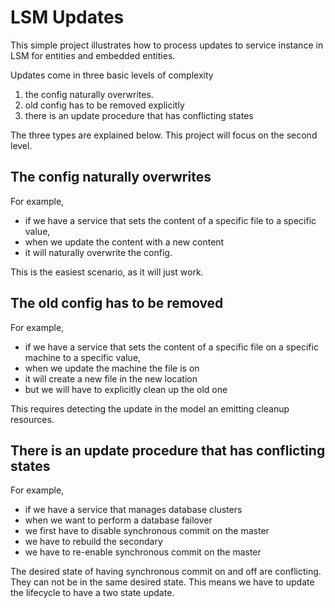 # LSM Updates

This simple project illustrates how to process updates to service instance in LSM for entities and embedded entities.

Updates come in three basic levels of complexity

1. the config naturally overwrites. 
2. old config has to be removed explicitly
3. there is an update procedure that has conflicting states

The three types are explained below.
This project will focus on the second level.


## The config naturally overwrites

For example, 
 - if we have a service that sets the content of a specific file to a specific value,
 - when we update the content with a new content 
 - it will naturally overwrite the config. 

This is the easiest scenario, as it will just work. 


## The old config has to be removed

For example, 
 - if we have a service that sets the content of a specific file on a specific machine to a specific value,
 - when we update the machine the file is on
 - it will create a new file in the new location
 - but we will have to explicitly clean up the old one


This requires detecting the update in the model an emitting cleanup resources. 

## There is an update procedure that has conflicting states

For example,
 - if we have a service that manages database clusters 
 - when we want to perform a database failover
 - we first have to disable synchronous commit on the master
 - we have to rebuild the secondary
 - we have to re-enable synchronous commit on the master

The desired state of having synchronous commit on and off are conflicting. 
They can not be in the same desired state. This means we have to update the lifecycle to have a two state update. 